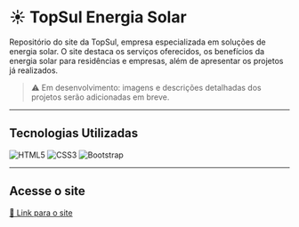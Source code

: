# ☀️ TopSul Energia Solar

Repositório do site da TopSul, empresa especializada em soluções de energia solar. O site destaca os serviços oferecidos, os benefícios da energia solar para residências e empresas, além de apresentar os projetos já realizados.

> ⚠ Em desenvolvimento: imagens e descrições detalhadas dos projetos serão adicionadas em breve.

---

## Tecnologias Utilizadas

![HTML5](https://img.shields.io/badge/HTML5-E34F26?style=for-the-badge&logo=html5&logoColor=white)
![CSS3](https://img.shields.io/badge/CSS3-1572B6?style=for-the-badge&logo=css3&logoColor=white)
![Bootstrap](https://img.shields.io/badge/Bootstrap-7952B3?style=for-the-badge&logo=bootstrap&logoColor=white)

---

## Acesse o site
[🔗 Link para o site](https://gabbiefl.github.io/landingpage-topsul/)

